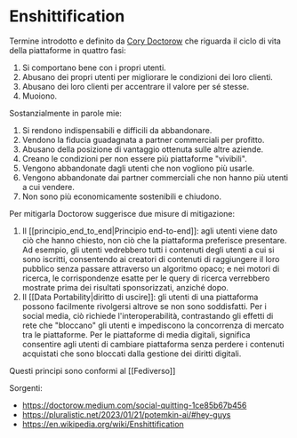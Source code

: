 # Enshittification

Termine introdotto e definito da [Cory Doctorow](https://pluralistic.net/2023/01/21/potemkin-ai/#hey-guys) che riguarda il ciclo di vita della piattaforme in quattro fasi:

1. Si comportano bene con i propri utenti.
2. Abusano dei propri utenti per migliorare le condizioni dei loro clienti.
3. Abusano dei loro clienti per accentrare il valore per sé stesse.
4. Muoiono.

Sostanzialmente in parole mie:
1. Si rendono indispensabili e difficili da abbandonare.
2. Vendono la fiducia guadagnata a partner commerciali per profitto.
3. Abusano della posizione di vantaggio ottenuta sulle altre aziende.
4. Creano le condizioni per non essere più piattaforme "vivibili".
5. Vengono abbandonate dagli utenti che non vogliono più usarle.
6. Vengono abbandonate dai partner commerciali che non hanno più utenti a cui vendere.
7. Non sono più economicamente sostenibili e chiudono.

Per mitigarla Doctorow suggerisce due misure di mitigazione:
1. Il [[principio_end_to_end|Principio end-to-end]]: agli utenti viene dato ciò che hanno chiesto, non ciò che la piattaforma preferisce presentare. Ad esempio, gli utenti vedrebbero tutti i contenuti degli utenti a cui si sono iscritti, consentendo ai creatori di contenuti di raggiungere il loro pubblico senza passare attraverso un algoritmo opaco; e nei motori di ricerca, le corrispondenze esatte per le query di ricerca verrebbero mostrate prima dei risultati sponsorizzati, anziché dopo.
2. Il [[Data Portability|diritto di uscire]]:  gli utenti di una piattaforma possono facilmente rivolgersi altrove se non sono soddisfatti. Per i social media, ciò richiede l'interoperabilità, contrastando gli effetti di rete che "bloccano" gli utenti e impediscono la concorrenza di mercato tra le piattaforme. Per le piattaforme di media digitali, significa consentire agli utenti di cambiare piattaforma senza perdere i contenuti acquistati che sono bloccati dalla gestione dei diritti digitali.

Questi principi sono conformi al [[Fediverso]]

Sorgenti:

- https://doctorow.medium.com/social-quitting-1ce85b67b456
- https://pluralistic.net/2023/01/21/potemkin-ai/#hey-guys
- https://en.wikipedia.org/wiki/Enshittification

